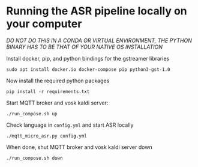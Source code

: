 # Running the ASR pipeline locally on your computer

*DO NOT DO THIS IN A CONDA OR VIRTUAL ENVIRONMENT, THE PYTHON BINARY HAS TO BE THAT OF YOUR NATIVE OS INSTALLATION*

Install docker, pip, and python bindings for the gstreamer libraries

`sudo apt install docker.io docker-compose pip python3-gst-1.0`

Now install the required python packages

`pip install -r requirements.txt`

Start MQTT broker and vosk kaldi server:

`./run_compose.sh up`

Check language in `config.yml` and start ASR locally

`./mqtt_micro_asr.py config.yml`

When done, shut MQTT broker and vosk kaldi server down

`./run_compose.sh down`
